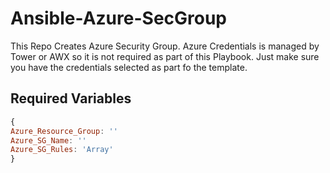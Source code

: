 # Ansible-Azure-SecGroup


This Repo Creates Azure Security Group. Azure Credentials is managed by Tower or AWX so it is not required as part of this Playbook. Just make sure you have the credentials selected as part fo the template.


## Required Variables

```javascript
{
Azure_Resource_Group: ''
Azure_SG_Name: ''
Azure_SG_Rules: 'Array'
}
```